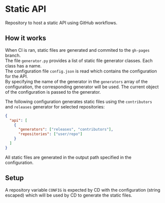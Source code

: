 # Static API

Repository to host a static API using GitHub workflows.

## How it works

When CI is ran, static files are generated and commited to the `gh-pages` branch.  
The file `generator.py` provides a list of static file generator classes. Each class has a name.  
The configuration file `config.json` is read which contains the configuration for the API.  
By specifying the name of the generator in the `generators` array of the configuration, the corresponding generator will be used. The current object of the configuration is passed to the generator.

The following configuration generates static files using the `contributors` and `releases` generator for selected repositories:

```json
{
  "api": [
    {
      "generators": ["releases", "contributors"],
      "repositories": ["user/repo"]
    }
  ]
}
```

All static files are generated in the output path specified in the configuration.

## Setup

A repository variable `CONFIG` is expected by CD with the configuration (string escaped) which will be used by CD to generate the static files.
